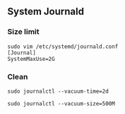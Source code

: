 ## System Journald

### Size limit

```
sudo vim /etc/systemd/journald.conf
[Journal]
SystemMaxUse=2G
```

### Clean

```
sudo journalctl --vacuum-time=2d

sudo journalctl --vacuum-size=500M
```
